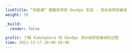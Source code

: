 ```yaml
---
linkTitle: “尚医通” 微服务项目 DevOps 实战 - 流水线项目编译
weight: 39

_build:
  render: false

profit: 了解 KubeSphere 的 DevOps 流水线项目编译的过程
time: 2021-12-17 20:00-20:40
---
```


